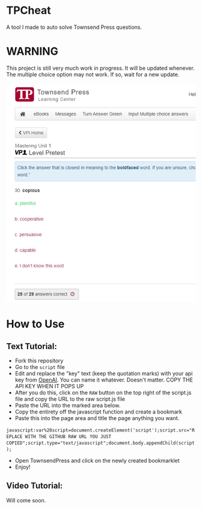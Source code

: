 # TPCheat
A tool I made to auto solve Townsend Press questions.

# WARNING
This project is still very much work in progress. It will be updated whenever. The multiple choice option may not work. If so, wait for a new update.
</br>
</br>
![Screenshot](ss.png)

# How to Use
## Text Tutorial:
* Fork this repository
* Go to the `script` file
* Edit and replace the "key" text (keep the quotation marks) with your api key from [OpenAI](https://platform.openai.com/account/api-keys). You can name it whatever. Doesn't matter. COPY THE API KEY WHEN IT POPS UP
* After you do this, click on the `RAW` button on the top right of the script.js file and copy the URL to the raw script.js file
* Paste the URL into the marked area below.
* Copy the entirety off the javascript function and create a bookmark
* Paste this into the page area and title the page anything you want.

```javascript:var%20script=document.createElement('script');script.src="REPLACE WITH THE GITHUB RAW URL YOU JUST COPIED";script.type="text/javascript";document.body.appendChild(script);```

* Open TownsendPress and click on the newly created bookmarklet
* Enjoy!

## Video Tutorial:
Will come soon.

